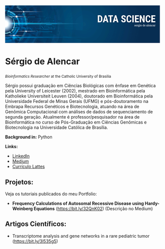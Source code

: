 
<p align="center">
	<img src="https://github.com/sergiodealencar/sergiodealencar/blob/master/banner.png">
</p>

# Sérgio de Alencar
<sub>*Bioinformatics Researcher* at the Catholic University of Brasília</sub>

Sérgio possui graduação em Ciências Biológicas com ênfase em Genética pela University of Leicester (2002), mestrado em Bioinformática pela Katholieke Universiteit Leuven (2004), doutorado em Bioinformática pela Universidade Federal de Minas Gerais (UFMG) e pós-doutoramento na Embrapa Recursos Genéticos e Biotecnologia, atuando na área de Genômica Computacional com análises de dados de sequenciamento de segunda geração. Atualmente é professor/pesquisador na área de Bioinformática no curso de Pós-Graduação em Ciências Genômicas e Biotecnologia na Universidade Católica de Brasília.

**Background in:** Python

**Links:**
* [LinkedIn](https://bit.ly/2QO3nLd)
* [Medium](https://medium.com/@sergiodealencar)
* [Currículo Lattes](http://lattes.cnpq.br/7981398735404589)


## Projetos:
Veja os tutoriais publicados do meu Portfolio:

* **Frequency Calculations of Autosomal Recessive Disease using Hardy-Weinberg Equations** (https://bit.ly/32QnK02) (Descrição no Medium)


## Artigos Científicos:

* Transcriptome analysis and gene networks in a rare pediatric tumor (https://bit.ly/3l535g5)